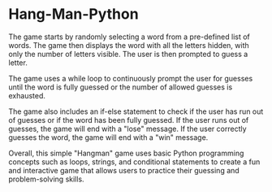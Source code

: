 # Hang-Man-Python

The game starts by randomly selecting a word from a pre-defined list of words. 
The game then displays the word with all the letters hidden, with only the number of letters visible. 
The user is then prompted to guess a letter.

The game uses a while loop to continuously prompt the user for guesses until the word is fully guessed or the number of allowed guesses is exhausted.

The game also includes an if-else statement to check if the user has run out of guesses or if the word has been fully guessed. 
If the user runs out of guesses, the game will end with a "lose" message. If the user correctly guesses the word, the game will end with a "win" message.

Overall, this simple "Hangman" game uses basic Python programming concepts such as loops, strings, and conditional statements to create a fun and interactive game that allows users to practice their guessing and problem-solving skills.
